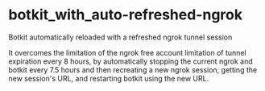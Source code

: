 # botkit_with_auto-refreshed-ngrok
Botkit automatically reloaded with a refreshed ngrok tunnel session

It overcomes the limitation of the ngrok free account limitation of tunnel expiration every 8 hours,
by automatically stopping the current ngrok and botkit every 7.5 hours and then recreating a new ngrok
session, getting the new session's URL, and restarting botkit using the new URL.
